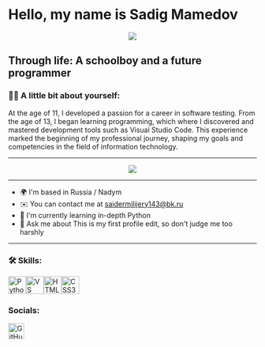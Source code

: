Hello, my name is Sadig Mamedov
======================================================================================================================================

<div align="center">
  <img src="https://64.media.tumblr.com/728cf21657c5e41c4806f3667e735dc3/7bdb6c2b53dbcbea-f8/s1280x1920/5dd09ca5e7581bd497a70418c40f5a62bf18caa8.gif"/>
</div>



Through life: A schoolboy and a future programmer
-----------------------------------

### :man_technologist: A little bit about yourself:
At the age of 11, I developed a passion for a career in software testing. From the age of 13, I began learning programming, which where I discovered and mastered development tools such as Visual Studio Code. This experience marked the beginning of my professional journey, shaping my goals and competencies in the field of information technology.
___________________________________________________________________________________________________

<div align="center">
  <img src="https://i.pinimg.com/originals/5b/40/d7/5b40d7b8c626e62a663c3b0e719b0329.gif"/>
</div>

___________________________________________________________________________________________________

* 🌍 I'm based in Russia / Nadym
* ✉️  You can contact me at [saidermilijery143@bk.ru](mailto:saidermilijery143@bk.ru)
* 🧠  I'm currently learning in-depth Python
* 💬  Ask me about This is my first profile edit, so don't judge me too harshly
___________________________________________________________________________________________________
### :hammer_and_wrench: Skills:
<p align="left">
<a href="https://www.python.org/" target="_blank" rel="noreferrer"><img src="https://raw.githubusercontent.com/danielcranney/readme-generator/main/public/icons/skills/python-colored.svg" alt="Python" title="Python" width="36" height="36" /></a><a href="https://code.visualstudio.com/" target="_blank" rel="noreferrer"><img src="https://raw.githubusercontent.com/danielcranney/readme-generator/main/public/icons/skills/visualstudiocode-colored.svg" alt="VS Code" title="VS Code" width="36" height="36" /></a><a href="https://developer.mozilla.org/en-US/docs/Glossary/HTML5" target="_blank" rel="noreferrer"><img src="https://raw.githubusercontent.com/danielcranney/readme-generator/main/public/icons/skills/html5-colored.svg" alt="HTML5" title="HTML5" width="36" height="36" /></a><a href="https://www.w3.org/TR/CSS/#css" target="_blank" rel="noreferrer"><img src="https://raw.githubusercontent.com/danielcranney/readme-generator/main/public/icons/skills/css3-colored.svg" alt="CSS3" title="CSS3" width="36" height="36" /></a>
</p>

### Socials:

<p align="left"> <a href="https://www.github.com/SaIDeeerOC" target="_blank" rel="noreferrer"> <picture> <source media="(prefers-color-scheme: dark)" srcset="https://raw.githubusercontent.com/danielcranney/readme-generator/main/public/icons/socials/github-dark.svg" /> <source media="(prefers-color-scheme: light)" srcset="https://raw.githubusercontent.com/danielcranney/readme-generator/main/public/icons/socials/github.svg" /> <img src="https://raw.githubusercontent.com/danielcranney/readme-generator/main/public/icons/socials/github.svg" width="32" height="32" alt="GitHub" title="GitHub" /> </picture> </a></p>
